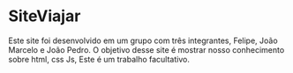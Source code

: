 # SiteViajar
Este site foi desenvolvido em um grupo com três integrantes, Felipe, João Marcelo e João Pedro. O objetivo desse site é mostrar nosso conhecimento sobre html, css  Js, Este é um trabalho facultativo.
